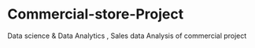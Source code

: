 # Commercial-store-Project
Data science &amp; Data Analytics , Sales data Analysis of commercial project 
